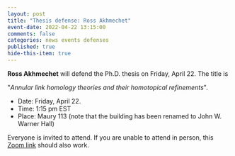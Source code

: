 ```yaml
---
layout: post
title: "Thesis defense: Ross Akhmechet"
event-date: 2022-04-22 13:15:00
comments: false
categories: news events defenses
published: true
hide-this-item: true
---
```


**Ross Akhmechet** will defend the Ph.D. thesis on Friday, April 22.
The title is

"_Annular link homology theories and their homotopical refinements_".

- Date: Friday, April 22.
- Time: 1:15 pm EST
- Place: Maury 113 (note that the building has been renamed to John W. Warner Hall)

Everyone is invited to attend. If you are unable to attend in person, this [Zoom link](https://virginia.zoom.us/j/93014061929?pwd=SC85WStsblBJSUlDd2lBVHNTZENnZz09) should also work.
